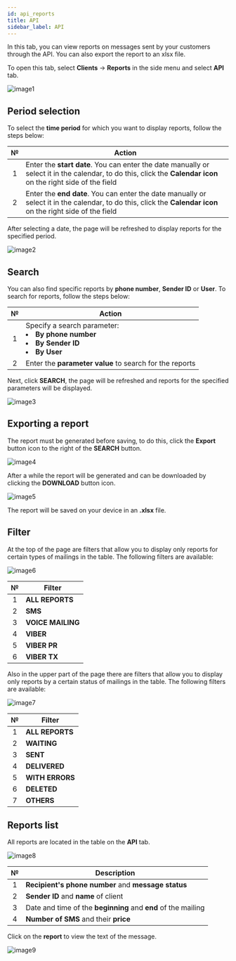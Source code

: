 ```yaml
---
id: api_reports
title: API
sidebar_label: API
---
```


In this tab, you can view reports on messages sent by your customers through the API. You can also export the report to an xlsx file.

To open this tab, select **Clients** → **Reports** in the side menu and select **API** tab.

![image1](/img/en/admin_reports_api/image1.png)

## Period selection

To select the **time period** for which you want to display reports, follow the steps below:

|  №  | Action |
| :-: | ------ |
| 1 | Enter the **start date**. You can enter the date manually or select it in the calendar, to do this, click the **Calendar icon** on the right side of the field |
| 2 | Enter the **end date**. You can enter the date manually or select it in the calendar, to do this, click the **Calendar icon** on the right side of the field |

After selecting a date, the page will be refreshed to display reports for the specified period.

![image2](/img/en/admin_reports_api/image2.png)

## Search

You can also find specific reports by **phone number**, **Sender ID** or **User**. To search for reports, follow the steps below:

|  №  | Action |
| :-: | ------ |
| 1 | Specify a search parameter: <li>**By phone number**</li> <li>**By Sender ID**</li> <li>**By User**</li> |
| 2 | Enter the **parameter value** to search for the reports |

Next, click **SEARCH**, the page will be refreshed and reports for the specified parameters will be displayed.

![image3](/img/en/admin_reports_api/image3.png)

## Exporting a report

The report must be generated before saving, to do this, click the **Export** button icon to the right of the **SEARCH** button.

![image4](/img/en/admin_reports_api/image4.png)

After a while the report will be generated and can be downloaded by clicking the **DOWNLOAD** button icon.

![image5](/img/en/admin_reports_api/image5.png)

The report will be saved on your device in an **.xlsx** file.

## Filter

At the top of the page are filters that allow you to display only reports for certain types of mailings in the table. The following filters are available:

![image6](/img/en/admin_reports_api/image6.png)

|  №  | Filter |
| :-: | ------ |
| 1 | **ALL REPORTS** |
| 2 | **SMS** |
| 3 | **VOICE MAILING** |
| 4 | **VIBER** |
| 5 | **VIBER PR** |
| 6 | **VIBER TX** |

Also in the upper part of the page there are filters that allow you to display only reports by a certain status of mailings in the table. The following filters are available:

![image7](/img/en/admin_reports_api/image7.png)

|  №  | Filter |
| :-: | ------ |
| 1 | **ALL REPORTS** |
| 2 | **WAITING** |
| 3 | **SENT** |
| 4 | **DELIVERED** |
| 5 | **WITH ERRORS** |
| 6 | **DELETED** |
| 7 | **OTHERS** |

## Reports list

All reports are located in the table on the **API** tab.

![image8](/img/en/admin_reports_api/image8.png)

|  №  | Description |
| :-: | ----------- |
| 1 | **Recipient's phone number** and **message status** |
| 2 | **Sender ID** and **name** of client |
| 3 | Date and time of the **beginning** and **end** of the mailing |
| 4 | **Number of SMS** and their **price** |

Click on the **report** to view the text of the message.

![image9](/img/en/admin_reports_api/image9.png)
